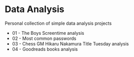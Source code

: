 # Data Analysis
Personal collection of simple data analysis projects
- 01 - The Boys Screentime analysis
- 02 - Most common passwords
- 03 - Chess GM Hikaru Nakamura Title Tuesday analysis
- 04 - Goodreads books analysis
